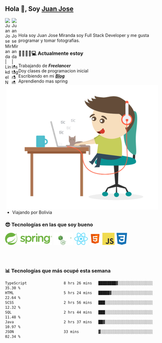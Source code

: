## Hola 👋, Soy [Juan Jose](http://juanjoses.me)

<a href="https://www.linkedin.com/in/juanjosemirandam/">
  <img align="left" alt="Juan Jose Miranda | LinkdeIN" width="22px" src="https://cdn.jsdelivr.net/npm/simple-icons@v3/icons/linkedin.svg" />
</a>

<a href="https://www.instagram.com/juan.jose.miranda/">
  <img align="left" alt="Juan Jose Miranda | Instagram" width="22px" src="https://cdn.jsdelivr.net/npm/simple-icons@v3/icons/instagram.svg" />
</a>

<br /> <br />

Hola soy Juan Jose Miranda soy Full Stack Developer y me gusta programar y tomar fotografias.

<img align="right" alt="GIF" src="./images/gif-juanjose.gif" width="500" max-height="320" />

### 👨‍💻🕵‍♀💻 Actualmente estoy

- Trabajando de ***Freelancer***
- Doy clases de programacion inicial
- Escribiendo en mi ***[Blog](http://juanjoses.me)***
- Aprendiendo mas spring
- Viajando por Bolivia 

### 😎 Tecnologías en las que soy bueno

<code><img alt="Spring" height="40px" src="./images/spring-icon.svg"/></code>
<code><img alt="NodeJS" height="40px" src="./images/nodejs-icon.svg" /></code>
<code><img alt="ReactJS" height="40px" src="./images/react-icon.svg" /></code>
<code><img alt="HTML5" height="40px" src="./images/html-icon.png" /></code>
<code><img alt="JavaScript" height="40px" src="./images/js-icon.png"  /></code>
<code><img alt="CSS3" height="40px" src="./images/css-icon.png" /></code>

<br/><br/>

### 📊 Tecnologías que más ocupé esta semana

<!--START_SECTION:waka-->

```text
TypeScript                 8 hrs 26 mins   ████████▓░░░░░░░░░░░░░░░░   35.30 %
HTML                       5 hrs 24 mins   █████▓░░░░░░░░░░░░░░░░░░░   22.64 %
SCSS                       2 hrs 56 mins   ███░░░░░░░░░░░░░░░░░░░░░░   12.32 %
SQL                        2 hrs 44 mins   ███░░░░░░░░░░░░░░░░░░░░░░   11.48 %
Java                       2 hrs 37 mins   ██▓░░░░░░░░░░░░░░░░░░░░░░   10.97 %
JSON                       33 mins         ▓░░░░░░░░░░░░░░░░░░░░░░░░   02.34 %
```

<!--END_SECTION:waka-->

<!-- ### 📌🤓 Últimos artículos en mi blog -->